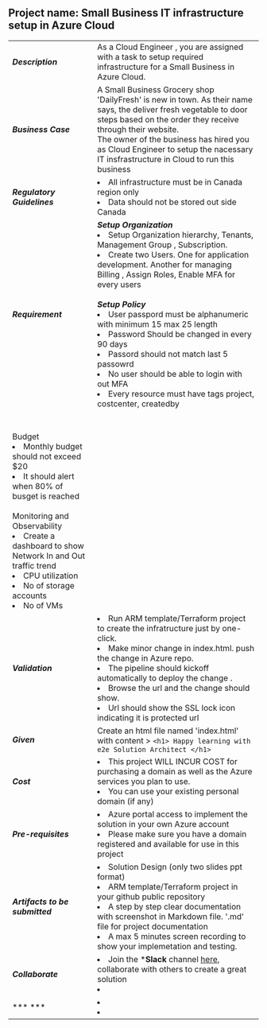 ## Project name: Small Business IT infrastructure setup in Azure Cloud

|   |   |
|---|---|
|  ***Description*** |  As a Cloud Engineer , you are assigned with a task to setup required infrastructure for a Small Business in Azure Cloud. | 
| ***Business Case***  |  A Small Business Grocery shop 'DailyFresh' is new in town. As their name says, the deliver fresh vegetable to door steps based on the order they receive through their website. <br> The owner of the business has hired you as Cloud Engineer to setup the nacessary IT insfrastructure in Cloud to run this business |
|  ***Regulatory Guidelines*** | <li> All infrastructure must be in Canada region only <li> Data should not be stored out side Canada |
|  ***Requirement*** | ***Setup Organization*** <br> <li> Setup Organization hierarchy, Tenants, Management Group , Subscription. <li> Create two Users. One for application development. Another for managing Billing , Assign Roles, Enable MFA for every users <br><br> ***Setup Policy*** <br> <li> User passpord must be alphanumeric with minimum 15 max 25 length <li> Password Should be changed in every 90 days <li> Passord should not match last 5 passowrd <li> No user should be able to login with out MFA <li> Every resource must have tags project, costcenter, createdby
<br><br> Budget <li> Monthly budget should not exceed $20 <li> It should alert when 80% of busget is reached  <br><br> Monitoring and Observability <li> Create a dashboard to show Network In and Out traffic trend <li> CPU utilization <li> No of storage accounts <li> No of VMs |
| ***Validation***  |  <li> Run ARM template/Terraform project to create the infratructure just by one-click. <li> Make minor change in index.html. push the change in Azure repo. <li> The pipeline should kickoff automatically to deploy the change .<li> Browse the url and the change should show. <li> Url should show the SSL lock icon indicating it is protected url |
| ***Given***  |  Create an html file named 'index.html' with content > ``` <h1> Happy learning with e2e Solution Architect </h1>  ```  |
| ***Cost***  |  <li> This project WILL INCUR COST for purchasing a domain as well as the Azure services you plan to use. <li> You can use your existing personal domain (if any)|
| ***Pre-requisites***  |  <li> Azure portal access to implement the solution in your own Azure account <li> Please make sure you have a domain registered and available for use in this project  |
| ***Artifacts to be submitted***  |  <li> Solution Design (only two slides ppt format)  <li> ARM template/Terraform project in your github public repository <li> A step by step clear documentation with screenshot in Markdown file. '.md' file for project documentation  <li> A max 5 minutes screen recording to show your implemetation and testing. |
| ***Collaborate***  |  <li> Join the ***Slack** channel [here](https://talentdevelop-u8d3237.slack.com/archives/C04KCD5HPC1), collaborate with others to create a great solution <li>  |
| *** ***  |  <li>  <li>  |
  
  
